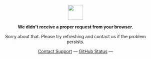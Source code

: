 <p align="center">
    <img width="48" src="https://github.githubassets.com/images/mona-loading-default.gif">
</p>
<p align="center">
    <strong>We didn't receive a proper request from your browser.</strong>
</p>
<p align="center">Sorry about that. Please try refreshing and contact us if the problem persists.</p>
<p align="center">
    <a href="https://www.youtube.com/watch?v=dQw4w9WgXcQ">Contact Support</a> &mdash;
    <a href="https://www.youtube.com/watch?v=dQw4w9WgXcQ">GitHub Status</a> &mdash;


<!--
**alix1383/Alix1383** is a ✨ _special_ ✨ repository because its `README.md` (this file) appears on your GitHub profile.

Here are some ideas to get you started:

- 🔭 I’m currently working on ...
- 🌱 I’m currently learning ...
- 👯 I’m looking to collaborate on ...
- 🤔 I’m looking for help with ...
- 💬 Ask me about ...
- 📫 How to reach me: ...
- 😄 Pronouns: ...
- ⚡ Fun fact: ...
-->
